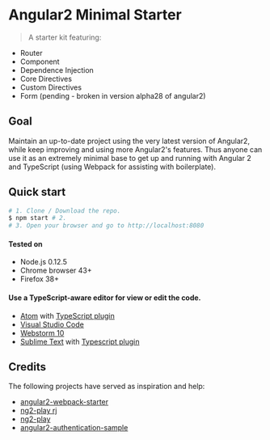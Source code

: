 # Angular2 Minimal Starter

> A starter kit featuring:
* Router
* Component
* Dependence Injection
* Core Directives
* Custom Directives
* Form (pending - broken in version alpha28 of angular2)

## Goal
Maintain an up-to-date project using the very latest version of Angular2, while keep improving and using more Angular2's features. Thus anyone can use it as an extremely minimal base to get up and running with Angular 2 and TypeScript (using Webpack for assisting with boilerplate).

## Quick start
```bash
# 1. Clone / Download the repo.
$ npm start # 2.
# 3. Open your browser and go to http://localhost:8080
```
#### Tested on
* Node.js 0.12.5
* Chrome browser 43+
* Firefox 38+

#### Use a TypeScript-aware editor for view or edit the code.
* [Atom](https://atom.io/) with [TypeScript plugin](https://atom.io/packages/atom-typescript)
* [Visual Studio Code](https://code.visualstudio.com/)
* [Webstorm 10](https://www.jetbrains.com/webstorm/download/)
* [Sublime Text](http://www.sublimetext.com/3) with [Typescript plugin](https://github.com/Microsoft/Typescript-Sublime-plugin#installation)

## Credits
The following projects have served as inspiration and help:
- [angular2-webpack-starter](https://github.com/angular-class/angular2-webpack-starter)
- [ng2-play rj](https://github.com/rolandjitsu/ng2-play)
- [ng2-play](https://github.com/pkozlowski-opensource/ng2-play)
- [angular2-authentication-sample](https://github.com/auth0/angular2-authentication-sample)
